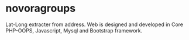 # novoragroups
Lat-Long extracter from address. Web is designed and developed in Core PHP-OOPS, Javascript,  Mysql and Bootstrap framework.
